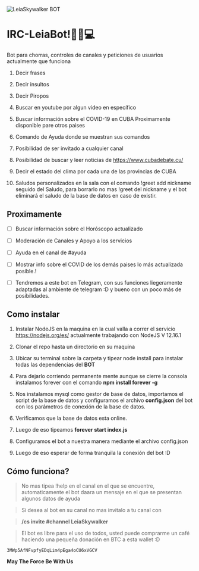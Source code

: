 
![LeiaSkywalker BOT](https://i.ibb.co/HXTctRy/leia.jpg)

  

  

# IRC-LeiaBot!🖤📡💻

  

  

Bot para chorras, controles de canales y peticiones de usuarios actualmente que funciona

  

  

  

1. Decir frases

  

  

2. Decir insultos

  

  

3. Decir Piropos

  

  

4. Buscar en youtube por algun video en específico

  

  

5. Buscar información sobre el COVID-19 en CUBA Proximamente disponible pare otros paises

  

  

6. Comando de Ayuda donde se muestran sus comandos

  

  

7. Posibilidad de ser invitado a cualquier canal

  

  

8. Posibilidad de buscar y leer noticias de https://www.cubadebate.cu/

  

  

9. Decir el estado del clima por cada una de las provincias de CUBA

  

10. Saludos personalizados en la sala con el comando !greet add nickname seguido del Saludo, para borrarlo no mas !greet del nickname y el bot eliminará el saludo de la base de datos en caso de existir.

  
  

## Proximamente

  

  

- [ ] Buscar información sobre el Horóscopo actualizado

  

  

- [ ] Moderación de Canales y Apoyo a los servicios

  

  

- [ ] Ayuda en el canal de #ayuda

  

  

- [ ] Mostrar info sobre el COVID de los demás paises lo más actualizada posible.!

- [ ] Tendremos a este bot en Telegram, con sus funciones liegeramente adaptadas al ambiente de telegram :D y bueno con un poco más de posibilidades.

  

  

  

## Como instalar

  

  

  

1. Instalar NodeJS en la maquina en la cual valla a correr el servicio https://nodejs.org/es/ actualmente trabajando con NodeJS V 12.16.1

  

  

2. Clonar el repo hasta un directorio en su maquina

  

  

3. Ubicar su terminal sobre la carpeta y tipear node install para instalar todas las dependencias del **BOT**

  

  

4. Para dejarlo corriendo permanente mente aunque se cierre la consola instalamos forever con el comando **npm install forever -g**

5. Nos instalamos mysql como gestor de base de datos, importamos el script de la base de datos y configuramos el archivo **config.json** del bot con los parámetros de conexión de la base de datos.

6. Verificamos que la base de datos esta online.

  

7. Luego de eso tipeamos **forever start index.js**

  

  

8. Configuramos el bot a nuestra manera mediante el archivo config.json

  

  

9. Luego de eso esperar de forma tranquila la conexión del bot :D

  

  

## Cómo funciona?

  

  

  

> No mas tipea !help en el canal en el que se encuentre, automaticamente el bot daara un mensaje en el que se presentan algunos datos de ayuda

  

  

> Si desea al bot en su canal no mas invitalo a tu canal con

  

> **/cs invite #channel LeiaSkywalker**

  

  

> El bot es libre para el uso de todos, usted puede comprarme un café haciendo una pequeña donación en BTC a esta wallet :D

    3MWp5AfNFvpfyEDqLim4pEga4oCU6xVGCV

**May The Force Be With Us**